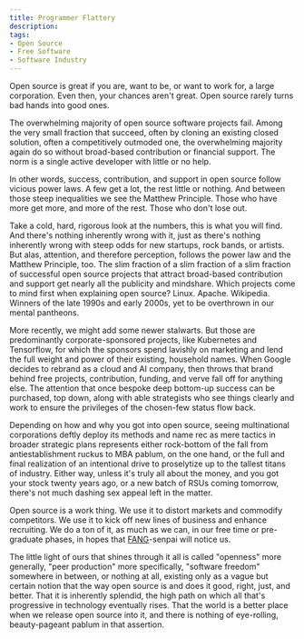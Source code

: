 ```yaml
---
title: Programmer Flattery
description:
tags:
- Open Source
- Free Software
- Software Industry
---
```


Open source is great if you are, want to be, or want to work for, a large corporation.  Even then, your chances aren't great.  Open source rarely turns bad hands into good ones.

The overwhelming majority of open source software projects fail.  Among the very small fraction that succeed, often by cloning an existing closed solution, often a competitively outmoded one, the overwhelming majority again do so without broad-based contribution or financial support.  The norm is a single active developer with little or no help.

In other words, success, contribution, and support in open source follow vicious power laws.  A few get a lot, the rest little or nothing.  And between those steep inequalities we see the Matthew Principle.  Those who have more get more, and more of the rest.  Those who don't lose out.

Take a cold, hard, rigorous look at the numbers, this is what you will find.  And there's nothing inherently wrong with it, just as there's nothing inherently wrong with steep odds for new startups, rock bands, or artists.  But alas, attention, and therefore perception, follows the power law and the Matthew Principle, too.  The slim fraction of a slim fraction of a slim fraction of successful open source projects that attract broad-based contribution and support get nearly all the publicity and mindshare.  Which projects come to mind first when explaining open source?  Linux.  Apache.  Wikipedia.  Winners of the late 1990s and early 2000s, yet to be overthrown in our mental pantheons.

More recently, we might add some newer stalwarts.  But those are predominantly corporate-sponsored projects, like Kubernetes and Tensorflow, for which the sponsors spend lavishly on marketing and lend the full weight and power of their existing, household names.  When Google decides to rebrand as a cloud and AI company, then throws that brand behind free projects, contribution, funding, and verve fall off for anything else.  The attention that once bespoke deep bottom-up success can be purchased, top down, along with able strategists who see things clearly and work to ensure the privileges of the chosen-few status flow back.

Depending on how and why you got into open source, seeing multinational corporations deftly deploy its methods and name rec as mere tactics in broader strategic plans represents either rock-bottom of the fall from antiestablishment ruckus to MBA pablum, on the one hand, or the full and final realization of an intentional drive to proselytize up to the tallest titans of industry.  Either way, unless it's truly all about the money, and you got your stock twenty years ago, or a new batch of RSUs coming tomorrow, there's not much dashing sex appeal left in the matter.

Open source is a work thing.  We use it to distort markets and commodify competitors.  We use it to kick off new lines of business and enhance recruiting.  We do a ton of it, as much as we can, in our free time or pre-graduate phases, in hopes that [FANG](https://en.wikipedia.org/wiki/Big_Tech)-senpai will notice us.

The little light of ours that shines through it all is called "openness" more generally, "peer production" more specifically, "software freedom" somewhere in between, or nothing at all, existing only as a vague but certain notion that the way open source is and does it good, right, just, and better.  That it is inherently splendid, the high path on which all that's progressive in technology eventually rises.  That the world is a better place when we release open source into it, and there is nothing of eye-rolling, beauty-pageant pablum in that assertion.
